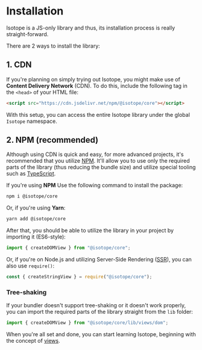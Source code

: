 # Installation

Isotope is a JS-only library and thus, its installation process is really straight-forward.

There are 2 ways to install the library:

## 1. CDN

If you're planning on simply trying out Isotope, you might make use of **Content Delivery Network** (CDN). To do this, include the following tag in the `<head>` of your HTML file:

```html
<script src="https://cdn.jsdelivr.net/npm/@isotope/core"></script>
```

With this setup, you can access the entire Isotope library under the global `Isotope` namespace.

## 2. NPM (recommended)

Although using CDN is quick and easy, for more advanced projects, it's recommended that you utilize [NPM](https://www.npmjs.com). It'll allow you to use only the required parts of the library (thus reducing the bundle size) and utilize special tooling such as [TypeScript](./typescript.md).

If you're using **NPM** Use the following command to install the package:

```bash
npm i @isotope/core
```

Or, if you're using **Yarn**:

```bash
yarn add @isotope/core
```

After that, you should be able to utilize the library in your project by importing it (ES6-style):

```javascript
import { createDOMView } from "@isotope/core";
```

Or, if you're on Node.js and utilizing Server-Side Rendering ([SSR](./ssr.md)), you can also use `require()`:

```javascript
const { createStringView } = require("@isotope/core");
```

### Tree-shaking

If your bundler doesn't support tree-shaking or it doesn't work properly, you can import the required parts of the library straight from the `lib` folder:

```javascript
import { createDOMView } from "@isotope/core/lib/views/dom";
```

When you're all set and done, you can start learning Isotope, beginning with the concept of [views](./views.md).

